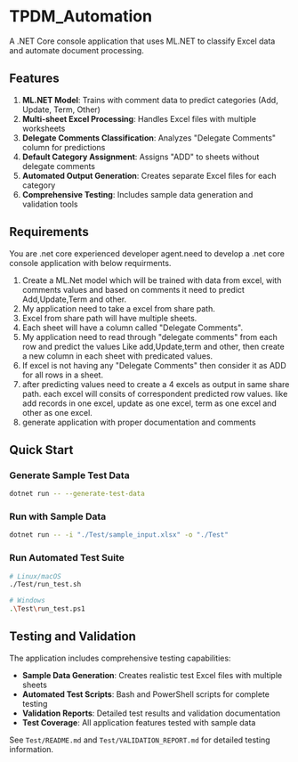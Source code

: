 # TPDM_Automation

A .NET Core console application that uses ML.NET to classify Excel data and automate document processing.

## Features

1. **ML.NET Model**: Trains with comment data to predict categories (Add, Update, Term, Other)
2. **Multi-sheet Excel Processing**: Handles Excel files with multiple worksheets
3. **Delegate Comments Classification**: Analyzes "Delegate Comments" column for predictions
4. **Default Category Assignment**: Assigns "ADD" to sheets without delegate comments
5. **Automated Output Generation**: Creates separate Excel files for each category
6. **Comprehensive Testing**: Includes sample data generation and validation tools

## Requirements

You are .net core experienced developer agent.need to develop a .net core console application with below requirments.

1. Create a ML.Net model which will be trained with data from excel, with comments values and based on comments it need to predict Add,Update,Term and other.
2. My application need to take a excel from share path.
3. Excel from share path will have multiple sheets.
4. Each sheet will have a column called "Delegate Comments". 
5. My application need to read through "delegate comments" from each row and predict the values Like add,Update,term and other, then create a new column in each sheet with predicated values.
6. If excel is not having any "Delegate Comments" then consider it as ADD for all rows in a sheet.
7. after predicting values need to create a 4 excels as output in same share path. each excel will consits of correspondent predicted row values. like add records in one excel, update as one excel, term as one excel and other as one excel.
8. generate application with proper documentation and comments

## Quick Start

### Generate Sample Test Data
```bash
dotnet run -- --generate-test-data
```

### Run with Sample Data
```bash
dotnet run -- -i "./Test/sample_input.xlsx" -o "./Test"
```

### Run Automated Test Suite
```bash
# Linux/macOS
./Test/run_test.sh

# Windows
.\Test\run_test.ps1
```

## Testing and Validation

The application includes comprehensive testing capabilities:

- **Sample Data Generation**: Creates realistic test Excel files with multiple sheets
- **Automated Test Scripts**: Bash and PowerShell scripts for complete testing
- **Validation Reports**: Detailed test results and validation documentation
- **Test Coverage**: All application features tested with sample data

See `Test/README.md` and `Test/VALIDATION_REPORT.md` for detailed testing information.
